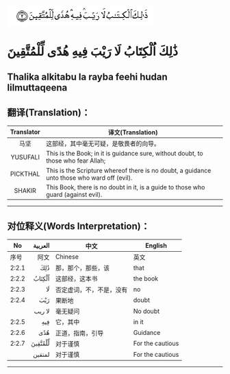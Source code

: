 ![002:002](images/002_002.gif)

# ذَٰلِكَ اُلْكِتَابُ لَا رَيْبَ فِيهِ هُدًى لِّلْمُتَّقِينَ

## Thalika alkitabu la rayba feehi hudan lilmuttaqeena

## 翻译(Translation)：

| Translator | 译文(Translation)                                            |
| :--------: | ------------------------------------------------------------ |
|    马坚    | 这部经，其中毫无可疑，是敬畏者的向导。                       |
|  YUSUFALI  | This is the Book; in it is guidance sure, without doubt, to those who fear Allah; |
|  PICKTHAL  | This is the Scripture whereof there is no doubt, a guidance unto those who ward off (evil). |
|   SHAKIR   | This Book, there is no doubt in it, is a guide to those who guard (against evil). |

---

## 对位释义(Words Interpretation)：

| No    | العربية | 中文                     | English          |
| ----- | ------: | ------------------------ | ---------------- |
| 序号  |    阿文 | Chinese                  | 英文             |
| 2:2.1 |     ذَٰلِكَ | 那，那个，那些，该       | that             |
| 2:2.2 |  اُلْكِتَابُ | 这部经，这本书           | the book         |
| 2:2.3 |      لَا | 否定虚词，不，不是，没有 | no               |
| 2:2.4 |     رَيْبَ | 果断地                   | doubt            |
|       |  لا ريب | 毫无疑问                 | No doubt         |
| 2:2.5 |     فِيهِ | 它，其中                 | in it            |
| 2:2.6 |     هُدًى | 正道，指南，引导         | Guidance         |
| 2:2.7 | لِّلْمُتَّقِينَ | 对于谨慎                 | For the cautious |
|       |  لمتقين | 对于谨慎                 | For the cautious |

---

